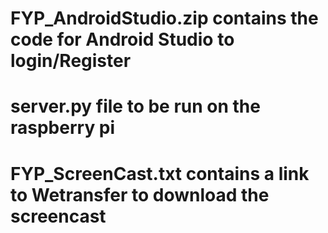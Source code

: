 # FYP_AndroidStudio.zip contains the code for Android Studio to login/Register
# server.py file to be run on the raspberry pi
# FYP_ScreenCast.txt contains a link to Wetransfer to download the screencast

